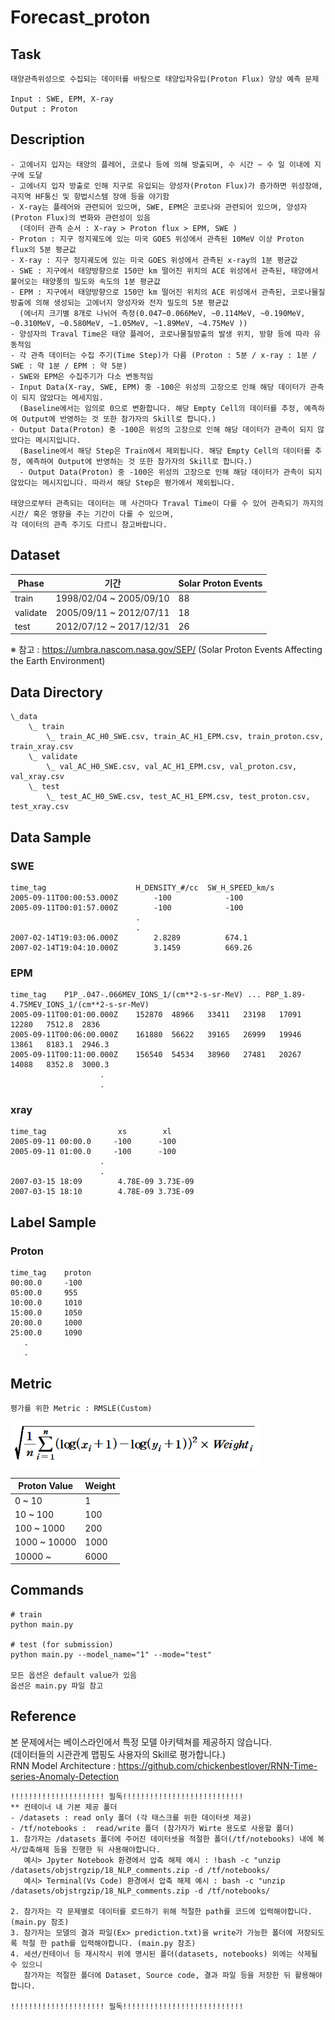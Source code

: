 # Forecast_proton

## Task
```
태양관측위성으로 수집되는 데이터를 바탕으로 태양입자유입(Proton Flux) 양상 예측 문제

Input : SWE, EPM, X-ray 
Output : Proton
```
## Description
```
- 고에너지 입자는 태양의 플레어, 코로나 등에 의해 방출되며, 수 시간 ~ 수 일 이내에 지구에 도달
- 고에너지 입자 방출로 인해 지구로 유입되는 양성자(Proton Flux)가 증가하면 위성장애, 극지역 HF통신 및 항법시스템 장애 등을 야기함 
- X-ray는 플레어와 관련되어 있으며, SWE, EPM은 코로나와 관련되어 있으며, 양성자(Proton Flux)의 변화와 관련성이 있음
  (데이터 관측 순서 : X-ray > Proton flux > EPM, SWE ) 
- Proton : 지구 정지궤도에 있는 미국 GOES 위성에서 관측된 10MeV 이상 Proton flux의 5분 평균값
- X-ray : 지구 정지궤도에 있는 미국 GOES 위성에서 관측된 x-ray의 1분 평균값
- SWE : 지구에서 태양방향으로 150만 km 떨어진 위치의 ACE 위성에서 관측된, 태양에서 불어오는 태양풍의 밀도와 속도의 1분 평균값
- EPM : 지구에서 태양방향으로 150만 km 떨어진 위치의 ACE 위성에서 관측된, 코로나물질방출에 의해 생성되는 고에너지 양성자와 전자 밀도의 5분 평균값
  (에너지 크기별 8개로 나뉘어 측정(0.047~0.066MeV, ~0.114MeV, ~0.190MeV, ~0.310MeV, ~0.580MeV, ~1.05MeV, ~1.89MeV, ~4.75MeV ))
- 양성자의 Traval Time은 태양 플레어, 코로나물질방출의 발생 위치, 방향 등에 따라 유동적임
- 각 관측 데이터는 수집 주기(Time Step)가 다름 (Proton : 5분 / x-ray : 1분 / SWE : 약 1분 / EPM : 약 5분)
- SWE와 EPM은 수집주기가 다소 변동적임
- Input Data(X-ray, SWE, EPM) 중 -100은 위성의 고장으로 인해 해당 데이터가 관측이 되지 않았다는 메세지임. 
  (Baseline에서는 임의로 0으로 변환합니다. 해당 Empty Cell의 데이터를 추정, 예측하여 Output에 반영하는 것 또한 참가자의 Skill로 합니다.)
- Output Data(Proton) 중 -100은 위성의 고장으로 인해 해당 데이터가 관측이 되지 않았다는 메시지입니다. 
  (Baseline에서 해당 Step은 Train에서 제외됩니다. 해당 Empty Cell의 데이터를 추정, 예측하여 Output에 반영하는 것 또한 참가자의 Skill로 합니다.)
  - Output Data(Proton) 중 -100은 위성의 고장으로 인해 해당 데이터가 관측이 되지 않았다는 메시지입니다. 따라서 해당 Step은 평가에서 제외됩니다.

태양으로부터 관측되는 데이터는 매 사건마다 Traval Time이 다를 수 있어 관측되기 까지의 시간/ 혹은 영향을 주는 기간이 다를 수 있으며, 
각 데이터의 관측 주기도 다르니 참고바랍니다.
```


## Dataset
| Phase | 기간 | Solar Proton Events |
| - | - | - |
| train | 1998/02/04 ~ 2005/09/10 | 88 |
| validate | 2005/09/11 ~ 2012/07/11 | 18 |
| test | 2012/07/12 ~ 2017/12/31 | 26 |

※ 참고 : https://umbra.nascom.nasa.gov/SEP/ (Solar Proton Events Affecting the Earth Environment)


## Data Directory
```
\_data
    \_ train
        \_ train_AC_H0_SWE.csv, train_AC_H1_EPM.csv, train_proton.csv, train_xray.csv
    \_ validate
        \_ val_AC_H0_SWE.csv, val_AC_H1_EPM.csv, val_proton.csv, val_xray.csv
    \_ test
        \_ test_AC_H0_SWE.csv, test_AC_H1_EPM.csv, test_proton.csv, test_xray.csv

```

## Data Sample
### SWE
```
time_tag	                H_DENSITY_#/cc	SW_H_SPEED_km/s
2005-09-11T00:00:53.000Z	    -100	        -100
2005-09-11T00:01:57.000Z	    -100	        -100
                            .
                            .
2007-02-14T19:03:06.000Z	    2.8289	        674.1
2007-02-14T19:04:10.000Z	    3.1459	        669.26
```

### EPM
```
time_tag	P1P_.047-.066MEV_IONS_1/(cm**2-s-sr-MeV) ... P8P_1.89-4.75MEV_IONS_1/(cm**2-s-sr-MeV)
2005-09-11T00:01:00.000Z	152870	48966	33411	23198	17091	12280	7512.8	2836
2005-09-11T00:06:00.000Z	161880	56622	39165	26999	19946	13861	8183.1	2946.3
2005-09-11T00:11:00.000Z	156540	54534	38960	27481	20267	14088	8352.8	3000.3
                    .
                    .
```

### xray
```
time_tag	            xs	      xl
2005-09-11 00:00.0	   -100      -100
2005-09-11 01:00.0	   -100	     -100
                    .
                    .
2007-03-15 18:09        4.78E-09 3.73E-09
2007-03-15 18:10        4.78E-09 3.73E-09
```


## Label Sample
### Proton
```
time_tag    proton
00:00.0     -100
05:00.0     955
10:00.0     1010
15:00.0     1050
20:00.0     1000
25:00.0     1090
   .
   .
```

## Metric
```
평가를 위한 Metric : RMSLE(Custom)
```
<img width=400 src="RMSE_Custom.png"/>

| Proton Value | Weight |
| - | - |
| 0 ~ 10 | 1 | 
| 10 ~ 100 | 100 |
| 100 ~ 1000 | 200 |
| 1000 ~ 10000 | 1000 |
| 10000 ~ | 6000 |

## Commands
```
# train
python main.py 

# test (for submission)
python main.py --model_name="1" --mode="test"

모든 옵션은 default value가 있음
옵션은 main.py 파일 참고
```

## Reference
본 문제에서는 베이스라인에서 특정 모델 아키텍쳐를 제공하지 않습니다. \
(데이터들의 시관관계 맵핑도 사용자의 Skill로 평가합니다.) \
RNN Model Architecture : https://github.com/chickenbestlover/RNN-Time-series-Anomaly-Detection


```
!!!!!!!!!!!!!!!!!!!!! 필독!!!!!!!!!!!!!!!!!!!!!!!!!!!
** 컨테이너 내 기본 제공 폴더
- /datasets : read only 폴더 (각 태스크를 위한 데이터셋 제공)
- /tf/notebooks :  read/write 폴더 (참가자가 Wirte 용도로 사용할 폴더)
1. 참가자는 /datasets 폴더에 주어진 데이터셋을 적절한 폴더(/tf/notebooks) 내에 복사/압축해제 등을 진행한 뒤 사용해야합니다.
   예시> Jpyter Notebook 환경에서 압축 해제 예시 : !bash -c "unzip /datasets/objstrgzip/18_NLP_comments.zip -d /tf/notebooks/
   예시> Terminal(Vs Code) 환경에서 압축 해제 예시 : bash -c "unzip /datasets/objstrgzip/18_NLP_comments.zip -d /tf/notebooks/
   
2. 참가자는 각 문제별로 데이터를 로드하기 위해 적절한 path를 코드에 입력해야합니다. (main.py 참조)
3. 참가자는 모델의 결과 파일(Ex> prediction.txt)을 write가 가능한 폴더에 저장되도록 적절 한 path를 입력해야합니다. (main.py 참조)
4. 세션/컨테이너 등 재시작시 위에 명시된 폴더(datasets, notebooks) 외에는 삭제될 수 있으니 
   참가자는 적절한 폴더에 Dataset, Source code, 결과 파일 등을 저장한 뒤 활용해야합니다.
   
!!!!!!!!!!!!!!!!!!!!! 필독!!!!!!!!!!!!!!!!!!!!!!!!!!!
```
